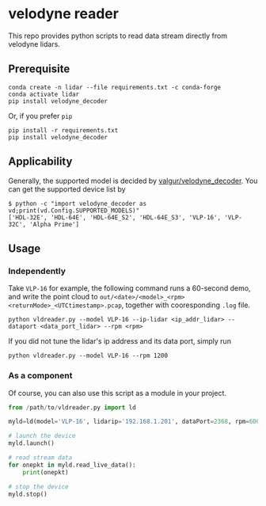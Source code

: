 # velodyne reader

This repo provides python scripts to read data stream directly from velodyne lidars.

## Prerequisite

```shell
conda create -n lidar --file requirements.txt -c conda-forge
conda activate lidar
pip install velodyne_decoder
```

Or, if you prefer `pip`

```shell
pip install -r requirements.txt
pip install velodyne_decoder
```

## Applicability

Generally, the supported model is decided by [valgur/velodyne_decoder](https://github.com/valgur/velodyne_decoder#configuration). You can get the supported device list by

```shell
$ python -c "import velodyne_decoder as vd;print(vd.Config.SUPPORTED_MODELS)"
['HDL-32E', 'HDL-64E', 'HDL-64E_S2', 'HDL-64E_S3', 'VLP-16', 'VLP-32C', 'Alpha Prime']
```

## Usage

### Independently

Take `VLP-16` for example, the following command runs a 60-second demo, and write the point cloud to `out/<date>/<model>_<rpm><returnMode>_<UTCtimestamp>.pcap`, together with cooresponding `.log` file.

```shell
python vldreader.py --model VLP-16 --ip-lidar <ip_addr_lidar> --dataport <data_port_lidar> --rpm <rpm>
```

If you did not tune the lidar's ip address and its data port, simply run

```shell
python vldreader.py --model VLP-16 --rpm 1200
```

### As a component

Of course, you can also use this script as a module in your project.

```python
from /path/to/vldreader.py import ld

myld=ld(model='VLP-16', lidarip='192.168.1.201', dataPort=2368, rpm=600, returnMode='dual')

# launch the device
myld.launch()

# read stream data
for onepkt in myld.read_live_data():
    print(onepkt)

# stop the device
myld.stop()
```
